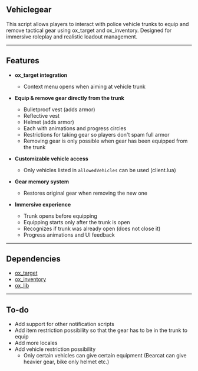 ## Vehiclegear
This script allows players to interact with police vehicle trunks to equip and remove tactical gear using ox_target and ox_inventory. Designed for immersive roleplay and realistic loadout management.

---

## Features

- **ox_target integration**
  - Context menu opens when aiming at vehicle trunk

- **Equip & remove gear directly from the trunk**
  - Bulletproof vest (adds armor)
  - Reflective vest
  - Helmet (adds armor)
  - Each with animations and progress circles
  - Restrictions for taking gear so players don't spam full armor
  - Removing gear is only possible when gear has been equipped from the trunk

- **Customizable vehicle access**
  - Only vehicles listed in `allowedVehicles` can be used (client.lua)

- **Gear memory system**
  - Restores original gear when removing the new one

- **Immersive experience**
  - Trunk opens before equipping
  - Equipping starts only after the trunk is open
  - Recognizes if trunk was already open (does not close it)
  - Progress animations and UI feedback

---

## Dependencies

- [ox_target](https://overextended.dev/ox_target)
- [ox_inventory](https://overextended.dev/ox_inventory)
- [ox_lib](https://overextended.dev/ox_lib)

---

## To-do
- Add support for other notification scripts
- Add item restriction possibility so that the gear has to be in the trunk to equip
- Add more locales
- Add vehicle restriction possibility
  - Only certain vehicles can give certain equipment (Bearcat can give heavier gear, bike only helmet etc.)
